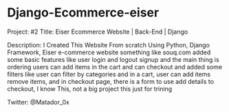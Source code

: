# Django-Ecommerce-eiser
Project: #2
Title: Eiser Ecommerce Website | Back-End | Django

Description: I Created This Website From scratch Using Python, Django Framework, Eiser e-commerce website
something like souq.com added some basic features like user login and logout signup and the main thing
is ordering users can add items in the cart and can checkout and added some filters like user can filter by categories and in a cart, user can add items remove items, and in checkout page, there is a form to use add details to checkout, I know This, not a big project this just for trining

Twitter: @Matador_0x
